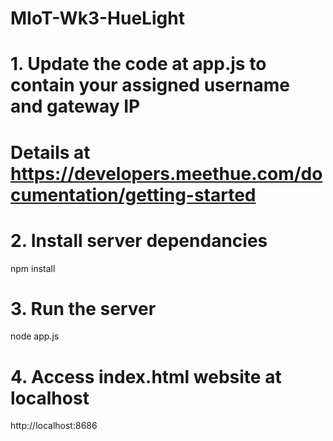 # MIoT-Wk3-HueLight

# 1. Update the code at app.js to contain your assigned username and gateway IP
# Details at https://developers.meethue.com/documentation/getting-started

# 2. Install server dependancies
npm install

# 3. Run the server
node app.js

# 4. Access index.html website at localhost
http://localhost:8686

